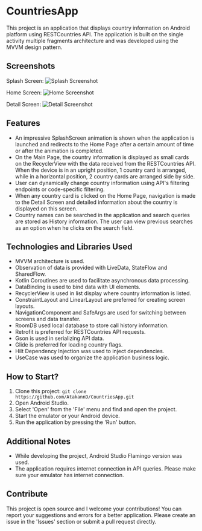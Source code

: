# CountriesApp

This project is an application that displays country information on Android platform using RESTCountries API. The application is built on the single activity multiple fragments architecture and was developed using the MVVM design pattern.

## Screenshots

Splash Screen:
![Splash Screenshot](screenshots/SplashScreen.jpg)

Home Screen:
![Home Screenshot](screenshots/HomeScreen.jpg)

Detail Screen:
![Detail Screenshot](screenshots/DetailScreen.jpg)

## Features

- An impressive SplashScreen animation is shown when the application is launched and redirects to the Home Page after a certain amount of time or after the animation is completed.
- On the Main Page, the country information is displayed as small cards on the RecyclerView with the data received from the RESTCountries API. When the device is in an upright position, 1 country card is arranged, while in a horizontal position, 2 country cards are arranged side by side.
- User can dynamically change country information using API's filtering endpoints or code-specific filtering.
- When any country card is clicked on the Home Page, navigation is made to the Detail Screen and detailed information about the country is displayed on this screen.
- Country names can be searched in the application and search queries are stored as History information. The user can view previous searches as an option when he clicks on the search field.

## Technologies and Libraries Used

- MVVM architecture is used.
- Observation of data is provided with LiveData, StateFlow and SharedFlow.
- Kotlin Coroutines are used to facilitate asynchronous data processing.
- DataBinding is used to bind data with UI elements.
- RecyclerView is used in list display where country information is listed.
- ConstraintLayout and LinearLayout are preferred for creating screen layouts.
- NavigationComponent and SafeArgs are used for switching between screens and data transfer.
- RoomDB used local database to store call history information.
- Retrofit is preferred for RESTCountries API requests.
- Gson is used in serializing API data.
- Glide is preferred for loading country flags.
- Hilt Dependency Injection was used to inject dependencies.
- UseCase was used to organize the application business logic.

## How to Start?

1. Clone this project: `git clone https://github.com/AtakannD/CountriesApp.git`
2. Open Android Studio.
3. Select 'Open' from the 'File' menu and find and open the project.
4. Start the emulator or your Android device.
5. Run the application by pressing the 'Run' button.

## Additional Notes

- While developing the project, Android Studio Flamingo version was used.
- The application requires internet connection in API queries. Please make sure your emulator has internet connection.

## Contribute

This project is open source and I welcome your contributions! You can report your suggestions and errors for a better application. Please create an issue in the 'Issues' section or submit a pull request directly.
